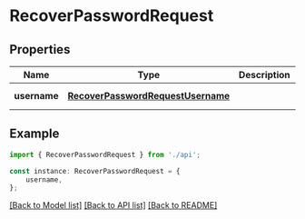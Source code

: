 # RecoverPasswordRequest


## Properties

Name | Type | Description | Notes
------------ | ------------- | ------------- | -------------
**username** | [**RecoverPasswordRequestUsername**](RecoverPasswordRequestUsername.md) |  | [default to undefined]

## Example

```typescript
import { RecoverPasswordRequest } from './api';

const instance: RecoverPasswordRequest = {
    username,
};
```

[[Back to Model list]](../README.md#documentation-for-models) [[Back to API list]](../README.md#documentation-for-api-endpoints) [[Back to README]](../README.md)
